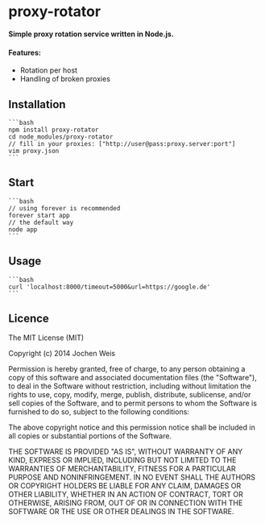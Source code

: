# proxy-rotator

**Simple proxy rotation service written in Node.js.**

#### Features:

 - Rotation per host
 - Handling of broken proxies


## Installation
    ```bash
    npm install proxy-rotator
    cd node_modules/proxy-rotator
    // fill in your proxies: ["http://user@pass:proxy.server:port"]
    vim proxy.json
    ```

## Start
    ```bash
    // using forever is recommended
    forever start app
    // the default way
    node app
    ```

## Usage
    ```bash
    curl 'localhost:8000/timeout=5000&url=https://google.de'
    ```
    
## Licence
The MIT License (MIT)

Copyright (c) 2014 Jochen Weis

Permission is hereby granted, free of charge, to any person obtaining a copy
of this software and associated documentation files (the "Software"), to deal
in the Software without restriction, including without limitation the rights
to use, copy, modify, merge, publish, distribute, sublicense, and/or sell
copies of the Software, and to permit persons to whom the Software is
furnished to do so, subject to the following conditions:

The above copyright notice and this permission notice shall be included in
all copies or substantial portions of the Software.

THE SOFTWARE IS PROVIDED "AS IS", WITHOUT WARRANTY OF ANY KIND, EXPRESS OR
IMPLIED, INCLUDING BUT NOT LIMITED TO THE WARRANTIES OF MERCHANTABILITY,
FITNESS FOR A PARTICULAR PURPOSE AND NONINFRINGEMENT. IN NO EVENT SHALL THE
AUTHORS OR COPYRIGHT HOLDERS BE LIABLE FOR ANY CLAIM, DAMAGES OR OTHER
LIABILITY, WHETHER IN AN ACTION OF CONTRACT, TORT OR OTHERWISE, ARISING FROM,
OUT OF OR IN CONNECTION WITH THE SOFTWARE OR THE USE OR OTHER DEALINGS IN
THE SOFTWARE.